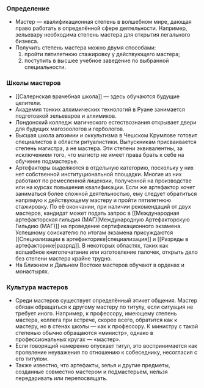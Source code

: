 ### Определение
- Мастер — квалификационная степень в волшебном мире, дающая право работать в определённой сфере деятельности. Например, зельевару необходима степень мастера для открытия легального бизнеса.
- Получить степень мастера можно двумя способами:
    1) пройти пятилетнюю стажировку у действующего мастера;
    2) поступить в высшее учебное заведение по выбранной специальности.
   
### Школы мастеров
- [[Салернская врачебная школа]] — здесь обучаются будущие целители.
- Академия тонких алхимических технологий в Руане занимается подготовкой зельеваров и алхимиков.
- Лондонский колледж магического естествознания открывает двери для будущих магозоологов и гербологов.
- Высшая школа алхимии и оккультизма в Чешском Крумлове готовит специалистов в области ритуалистики. Выпускникам присваивается степень магистра, а не мастера. Эти степени эквивалентны, за исключением того, что магистр не имеет права брать к себе на обучение подмастерье.
- Артефакторы выделяются в отдельную категорию, поскольку у них нет собственной институциональной площадки. Многие из них работают по ремесленной лицензии, полученной на производстве или на курсах повышения квалификации. Если же артефактор хочет заниматься более сложной деятельностью, ему следует обратиться напрямую к действующему мастеру и пройти пятилетнюю стажировку. По её окончании, при наличии рекомендаций от двух мастеров, кандидат может подать запрос в [[Международная артефакторская гильдия (МАГ)|Международную Артефакторскую Гильдию (МАГ)]] на проведение сертификационного экзамена. Успешному соискателю по итогам экзамена присуждаются [[Специализации в артефакторике|специализация]] и [[Разряды в артефакторике|разряд]]. В некоторых областях, таких как волшебное книгопечатание или изготовление палочек, открыть дело без степени мастера крайне трудно.
- На Ближнем и Дальнем Востоке мастеров обучают в орденах и монастырях.

### Культура мастеров
- Среди мастеров существует определённый этикет общения. Мастер обязан обращаться к другому мастеру по титулу, если ситуация не требует иного. Например, к профессору, имеющему степень мастера, коллега при встрече, скорее всего, обратится как к мастеру, но в стенах школы — как к профессору. К министру с такой степенью обычно обращаются «министр», однако в профессиональных кругах — «мастер».
- Если говорящий намеренно опускает титул, это воспринимается как проявление неуважения по отношению к собеседнику, несогласия с его титулом.
- Также известно, что артефакты, зелья и другие предметы, созданные совместно мастером и подмастерьем, нельзя передаривать или перепосвящать.